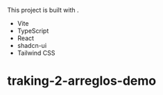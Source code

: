 This project is built with .

- Vite
- TypeScript
- React
- shadcn-ui
- Tailwind CSS
# traking-2-arreglos-demo
